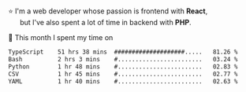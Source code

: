 ⭐ I'm a web developer whose passion is frontend with <b>React</b>,<br/>
&nbsp; &nbsp; &nbsp; but I've also spent a lot of time in backend with <b>PHP</b>.

📅 This month I spent my time on

<!--START_SECTION:waka-->

```txt
TypeScript    51 hrs 38 mins  ####################.....   81.26 %
Bash          2 hrs 3 mins    #........................   03.24 %
Python        1 hr 48 mins    #........................   02.83 %
CSV           1 hr 45 mins    #........................   02.77 %
YAML          1 hr 40 mins    #........................   02.63 %
```

<!--END_SECTION:waka-->
